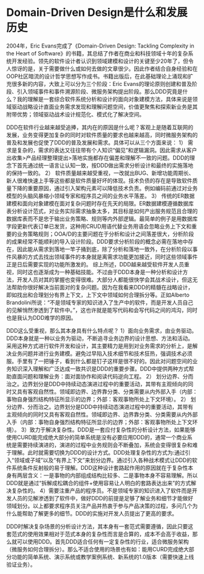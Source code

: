 # Domain-Driven Design是什么和发展历史

2004年，Eric Evans完成了《Domain-Driven Design: Tackling Complexity in the Heart of Software》的书籍，其总结了作者在商业和科技领域十年的复杂系统开发经验。领先的软件设计者认识到领域建模和设计的关键至少20年了，但令人惊讶的是，关于需要做什么或如何去做的文章很少。因此作者结合自身经验和在OOP社区暗流的设计哲学思想写作成书。书籍出版后，在此基础理论上涌现和扩充很多新的内容，大致上可以分为三个阶段：Eric Evans的理论原则创建和普及阶段、引入领域事件和事件溯源阶段、微服务架构提出阶段。那么DDD究竟是什么？我的理解是一套综合软件系统分析和设计的面向对象建模方法，具体来说是领域驱动战略设计直面业务需求发现和理解问题空间，价值更聚焦和探索新业务是其附带优势；领域驱动战术设计规范化、模式化了解决空间。

DDD在软件行业越来越受追捧，其内在的原因是什么呢？客观上是随着互联网的发展，业务变得更加复杂的同时对软件质量的要求也越来越高，同时微服务架构的普及和发展也促使了DDD的普及发展和需求。具体可以从三个方面来说：
1） 需求是复杂的，需求的表达又往往带有个人知识“偏见”和逻辑漏洞。因此需求从客户出收集>产品经理整理提出>落地实施都存在偏差和理解不一致的问题。DDD的理念下首先通过统一语言让认知一致，按DDD做出需求分析设计和最终的实施落地的保持一致的。
2）  软件质量越来越受重视，一改就出BUG、新增功能周期长、新人很难快速上手等这些都是软件质量好坏的体现。技术负债的存在是导致软件质量下降的重要原因，通过引入架构元素可以降低技术负责。例如编码前通过对业务模型的头脑风暴缩小领域专家和程序员之间的业务水平落差。
3） 传统的ER数据建模和面向对象建模在面对复杂问题时存在先天的局限。ER数据建模遵循数据库表分析设计范式，对业务实际需求抽象太多，其目标是如何产出服务规范且合理的数据库表而不是忠于输出业务策略、规则等内外部逻辑。最简单的例子是用数据库字段更新代表订单已发货，这种用CRUD用语代替业务用语会忽略业务上下文和重要的业务策略规则；OOA/D的主要问题在于分析和设计之间落差很大，分析阶段的成果经常不能顺利的导入设计阶段。DDD要求分析阶段的概念必需在落地中存在，因此能从需求到落地一竿子捅到底，除了分析和落地一致外，在分析阶段以事件风暴的方式去找出领域事件的本身就是离需求功能更加接近，同时这些领域事件正是日后需要实现的功能所激发的。
综上所述，DDD越来越受软件开发人员重视，同时这也逐渐成为一种基础技能。不过由于DDD本身是一种分析和设计方法，开发人员对其的掌握也变得很难。大部分人都能很快学会其战术设计，但这无法帮助你很好解决当前面对的复杂问题。因为在我看来DDD的精髓在战略设计，即如找出和合理划分有界上下文，上下文中领域如何合理拆分等。正如Alberto Brandolini所说：“不是领域专家的知识进入了生产中的软件，而是开发人员自己的见解悄然渗透到了软件中。”，这也许就是能写代码和会写代码之间的鸿沟，同时也是我认为DDD难学的原因。

DDD这么受重视，那么其本身具有什么特点呢？
1）面向业务需求，由业务驱动。DDD本身就是一种以业务为驱动，不断追寻业务边界的设计思想、方法和活动。采用这种方式进行软件开发和设计，其主要精力是用到对业务需求的分析上，是解决业务问题并进行业务建模。避免过早陷入技术细节和技术狂热，强调技术必须服。手里有了一把锤子，看到什么都是钉子这样是很不好的。因此对问题空间的业务知识深入理解和广泛达成一致共识是DDD的重要步骤。DDD中提供两种方式帮助直面问题和理解业务：面对面协作和阅读代码逆向工程。
2） 划分边界、分而治之。边界划分是DDD中持续动态演进过程中的重要活动，其带有主观倾向的同时又具有客观自然性。领域即边界、边界靠分类、分类需要从内外部入手（内部：事物自身强烈结构特征所显示的边界；外部：客观事物所处上下文环境）。
2） 划分边界、分而治之。边界划分是DDD中持续动态演进过程中的重要活动，其带有主观倾向的同时又具有客观自然性。领域即边界、边界靠分类、分类需要从内外部入手（内部：事物自身强烈结构特征所显示的边界；外部：客观事物所处上下文环境）。
3）致力于解决复杂性。DDD是一套应付复杂性的分析设计方法，如果能够使用CURD能完成绝大部分的简单系统是没有必要应用DDD的，通常一个商业系统是需要持续演进的，演进的过程中业务规则会不断叠加，系统会变得很复杂和难于理解。此时就需要切换为DDD的设计方式。DDD处理复杂性的方式为:通过引入“领域或子域”以及“有界上下文”来划分边界。通过引入各种战术模式让DDD的软件系统条件反射般的易于理解。DDD这种设计套路起作用的原因就在于复杂性本身有两层含义：一是事物的内部组成结构比较多、二是事物本身不容易理解。所以DDD就是通过“拆解成松耦合的组件+使用容易让人明白的套路表达出来”的方式解决复杂性的。
4）需要注重产品的程序员。不是领域专家的知识进入了软件而是开发人员的见解渗透到了软件中，做好DDD的前提是足够了解业务和细节才能做好领域划分。以上都要求程序员关注产品并热衷于参与产品决策的过程，多问几个为什么能帮助了解更多的细节。DDD的实施对开发人员提出了更高的要求。

DDD时解决复杂场景的分析设计方法，其本身有一套范式需要遵循，因此只要这套范式的使用效果相对于范式本身的复杂性而言是合算的，成本不会高于收益，那么就可以使用DDD。首先DDD适合任何有一定复杂性的行业，适合微服务架构（微服务如何合理拆分）。那么不适合使用的场景也有如：能用CURD完成绝大部分功能的简单系统、演示系统或教学案例系统、新系统的1.0版本（需要快速上线验证业务）。






















             